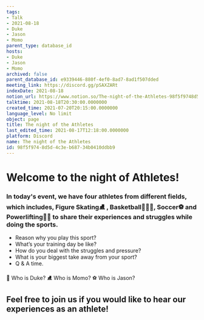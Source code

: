 ```yaml
---
tags:
- Talk
- 2021-08-18
- Duke
- Jason
- Momo
parent_type: database_id
hosts:
- Duke
- Jason
- Momo
archived: false
parent_database_id: e9339446-880f-4ef0-8ad7-8ad1f507dded
meeting_link: https://discord.gg/pSAXZARt
indexDate: 2021-08-18
notion_url: https://www.notion.so/The-night-of-the-Athletes-98f5f9748d5d4c3eb68734b0410ddbb9
talktime: 2021-08-18T20:30:00.0000000
created_time: 2021-07-20T20:15:00.0000000
language_level: No limit
object: page
title: The night of the Athletes
last_edited_time: 2021-08-17T12:18:00.0000000
platform: Discord
name: The night of the Athletes
id: 98f5f974-8d5d-4c3e-b687-34b0410ddbb9
---
```


#                     Welcome to the night of Athletes!



### In today's event, we have four athletes from different fields, which includes, Figure Skating⛸️ , Basketball⛹🏻‍♀️, Soccer⚽ and Powerlifting🏋🏽 to share their experiences and struggles while doing the sports. 
 
   - Reason why you play this sport?
   - What’s your training day be like?
   - How do you deal with the struggles and pressure?
   - What is your biggest take away from your sport?
   - Q & A time. 

👑 Who is Duke?
⛸️ Who is Momo?
⚽ Who is Jason?


## Feel free to join us if you would like to hear our experiences as an athlete!



